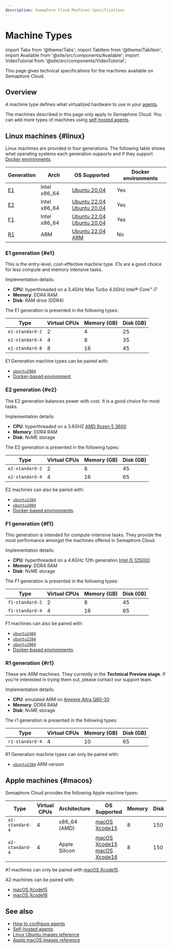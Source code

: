 ```yaml
---
description: Semaphore Cloud Machines Specifications
---
```


# Machine Types

import Tabs from '@theme/Tabs';
import TabItem from '@theme/TabItem';
import Available from '@site/src/components/Available';
import VideoTutorial from '@site/src/components/VideoTutorial';

<Available/>

This page gives technical specifications for the machines available on Semaphore Cloud.

## Overview

A machine type defines what virtualized hardware to use in your [agents](../using-semaphore/pipelines#agents). 

The machines described in this page only apply to Semaphore Cloud. You can add more types of machines using [self-hosted agents](../using-semaphore/self-hosted).

## Linux machines {#linux}

Linux machines are provided in four generations. The following table shows what operating systems each generation supports and if they support [Docker environments](../using-semaphore/pipelines#docker-environments).

| Generation | Arch | OS Supported | Docker environments |
|--|--|--|--|
| [E1](#e1) | Intel x86_64 | [Ubuntu 20.04](./os-ubuntu-images/ubuntu-2004-image) |  Yes |
| [E2](#e2) | Intel x86_64 | [Ubuntu 22.04](./os-ubuntu-images/ubuntu-2204-image)<br/>[Ubuntu 20.04](./os-ubuntu-images/ubuntu-2004-image) | Yes |
| [F1](#f1) | Intel x86_64 |[Ubuntu 22.04](./os-ubuntu-images/ubuntu-2204-image)<br/>[Ubuntu 20.04](./os-ubuntu-images/ubuntu-2004-image) | Yes |
| [R1](#r1) | ARM | [Ubuntu 22.04 ARM](./os-ubuntu-images/ubuntu-2204-arm-image) | No |

### E1 generation {#e1}

This is the entry-level, cost-effective machine type. E1s are a good choice for less compute and memory intensive tasks.

Implementation details:
- **CPU**: hyperthreaded on a 3.4GHz Max Turbo 4.0GHz Intel® Core™ i7
- **Memory**: DDR4 RAM
- **Disk**: RAM drive (DDR4)

The E1 generation is presented in the following types:

| Type | Virtual CPUs | Memory (GB) | Disk (GB) |
|--|--|--|--|
| `e1-standard-2` | 2 | 4 | 25 |
| `e1-standard-4` | 4 | 8 | 35 |
| `e1-standard-8` | 8 | 16 | 45 |

E1 Generation machine types can be paired with:

- [`ubuntu2004`](../reference/os-ubuntu-images/ubuntu-2004-image)
- [Docker-based environment](../using-semaphore/pipelines#docker-environments).

### E2 generation {#e2}

The E2 generation balances power with cost. It is a good choice for most tasks.

Implementation details:

- **CPU**: hyperthreaded on a 3.6GHZ [AMD Ryzen 5 3600](https://www.amd.com/en/product/8456)
- **Memory**: DDR4 RAM
- **Disk**: NvME storage

The E2 generation is presented in the following types:

| Type | Virtual CPUs | Memory (GB) | Disk (GB) |
|--|--|--|--|
| `e2-standard-2` | 2 | 8 | 45 |
| `e2-standard-4` | 4 | 16 | 65 |

E2 machines can also be paired with:

- [`ubuntu2204`](../reference/os-ubuntu-images/ubuntu-2204-image)
- [`ubuntu2004`](../reference/os-ubuntu-images/ubuntu-2004-image)
- [Docker-based environments](../using-semaphore/pipelines#docker-environments).

### F1 generation {#f1}

This generation is intended for compute-intensive tasks. They provide the most performance amongst the machines offered in Semaphore Cloud.

Implementation details:

- **CPU**: hyperthreaded on a 4.6GHz 12th generation [Intel i5 125000](https://ark.intel.com/content/www/us/en/ark/products/96144/intel-core-i512500-processor-18m-cache-up-to-4-60-ghz.html)
- **Memory**: DDR4 RAM
- **Disk**: NvME storage


The F1 generation is presented in the following types:

| Type | Virtual CPUs | Memory (GB) | Disk (GB) |
|--|--|--|--|
| `f1-standard-2` | 2 | 8 | 45 |
| `f1-standard-4` | 4 | 16 | 65 |

F1 machines can also be paired with:

- [`ubuntu2404`](../reference/os-ubuntu-images/ubuntu-2404-image)
- [`ubuntu2204`](../reference/os-ubuntu-images/ubuntu-2204-image)
- [`ubuntu2004`](../reference/os-ubuntu-images/ubuntu-2004-image)
- [Docker-based environments](../using-semaphore/pipelines#docker-environments).

### R1 generation {#r1}

These are ARM machines. They currently in the **Technical Preview stage**. If you're interested in trying them out, please contact our support team.

Implementation details:

- **CPU**: emulated ARM on [Ampere Altra Q80-30](https://amperecomputing.com/briefs/ampere-altra-family-product-brief)
- **Memory**: DDR4 RAM
- **Disk**: NvME storage

The r1 generation is presented in the following types:

| Type | Virtual CPUs | Memory (GB) | Disk (GB) |
|--|--|--|--|
| `r1-standard-4` | 4 | 10 | 65 |

R1 Generation machine types can only be paired with:

- [`ubuntu2204`](../reference/os-ubuntu-images/ubuntu-2204-arm-image) ARM version

## Apple machines {#macos}

Semaphore Cloud provides the following Apple machine types:

| Type | Virtual CPUs | Architecture | OS Supported | Memory | Disk |
|--|--|--|--|--|--|
| `a1-standard-4` | 4 | x86_64 (AMD) | [macOS Xcode15](./os-apple#mac-15) | 8 | 150 |
| `a2-standard-4` | 4 | Apple Silicon | [macOS Xcode15](./os-apple#mac-15)<br/>[macOS Xcode16](./os-apple#mac-16) | 8 | 150 |

A1 machines can only be paired with [macOS Xcode15](./os-apple#mac-15).

A2 machines can be paired with:

- [macOS Xcode15](./os-apple#mac-15) 
- [macOS Xcode16](./os-apple#mac-16)

## See also

- [How to configure agents](../using-semaphore/pipelines#agents)
- [Self-hosted agents](../using-semaphore/self-hosted)
- [Linux Ubuntu images reference](./os-ubuntu)
- [Apple macOS images reference](./os-apple)